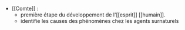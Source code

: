 - [[Comte]] : 
	- première étape du développement de l'[[esprit]] [[humain]].
	- identifie les causes des phénomènes chez les agents surnaturels
